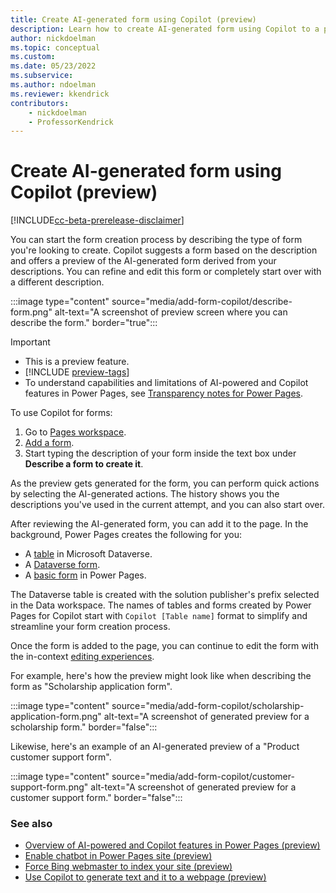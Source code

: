 ```yaml
---
title: Create AI-generated form using Copilot (preview)
description: Learn how to create AI-generated form using Copilot to a page in your Power Pages site.
author: nickdoelman
ms.topic: conceptual
ms.custom: 
ms.date: 05/23/2022
ms.subservice:
ms.author: ndoelman
ms.reviewer: kkendrick
contributors:
    - nickdoelman
    - ProfessorKendrick
---
```


# Create AI-generated form using Copilot (preview)

[!INCLUDE[cc-beta-prerelease-disclaimer](../includes/cc-beta-prerelease-disclaimer.md)]

You can start the form creation process by describing the type of form you're looking to create. Copilot suggests a form based on the description and offers a preview of the AI-generated form derived from your descriptions. You can refine and edit this form or completely start over with a different description.

:::image type="content" source="media/add-form-copilot/describe-form.png" alt-text="A screenshot of preview screen where you can describe the form." border="true":::

> [!IMPORTANT]
> - This is a preview feature.
> - [!INCLUDE [preview-tags](../includes/cc-preview-features-definition.md)]
> - To understand capabilities and limitations of AI-powered and Copilot features in Power Pages, see [Transparency notes for Power Pages](../transparency-note.md).

To use Copilot for forms:

1. Go to [Pages workspace](first-page.md).
1. [Add a form](add-form.md).
1. Start typing the description of your form inside the text box under **Describe a form to create it**.

As the preview gets generated for the form, you can perform quick actions by selecting the AI-generated actions. The history shows you the descriptions you've used in the current attempt, and you can also start over.

After reviewing the AI-generated form, you can add it to the page. In the background, Power Pages creates the following for you:

- A [table](../configure/data-workspace-tables.md) in Microsoft Dataverse.
- A [Dataverse form](../configure/data-workspace-forms.md).
- A [basic form](../configure/basic-forms.md) in Power Pages.

The Dataverse table is created with the solution publisher's prefix selected in the Data workspace. The names of tables and forms created by Power Pages for Copilot start with `Copilot [Table name]` format to simplify and streamline your form creation process.

Once the form is added to the page, you can continue to edit the form with the in-context [editing experiences](customize-pages.md).

For example, here's how the preview might look like when describing the form as "Scholarship application form".

:::image type="content" source="media/add-form-copilot/scholarship-application-form.png" alt-text="A screenshot of generated preview for a scholarship form." border="false":::

Likewise, here's an example of an AI-generated preview of a "Product customer support form".

:::image type="content" source="media/add-form-copilot/customer-support-form.png" alt-text="A screenshot of generated preview for a customer support form." border="false":::

### See also

- [Overview of AI-powered and Copilot features in Power Pages (preview)](../configure/ai-copilot-overview.md)
- [Enable chatbot in Power Pages site (preview)](enable-chatbot.md)
- [Force Bing webmaster to index your site (preview)](force-bing-index.md)
- [Use Copilot to generate text and it to a webpage (preview)](add-text-copilot.md)